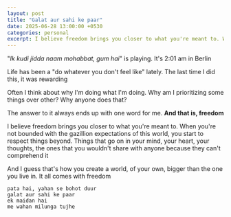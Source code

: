 ```yaml
---
layout: post
title: "Galat aur sahi ke paar"
date: 2025-06-28 13:00:00 +0530
categories: personal
excerpt: I believe freedom brings you closer to what you're meant to. When you're not bounded with the gazillion expectations of this world, you start to respect things beyond.
---
```


"_Ik kudi jidda naam mohabbat, gum hai_" is playing.
It's 2:01 am in Berlin

Life has been a "do whatever you don't feel like" lately.
The last time I did this, it was rewarding

Often I think about why I'm doing what I'm doing.
Why am I prioritizing some things over other?
Why anyone does that?

The answer to it always ends up with one word for me.
**And that is, freedom**

I believe freedom brings you closer to what you're meant to.
When you're not bounded with the gazillion expectations of this world,
you start to respect things beyond.
Things that go on in your mind, your heart,
your thoughts, the ones that you wouldn't share with anyone
because they can't comprehend it

And I guess that's how you create a world, of your own,
bigger than the one you live in. It all comes with freedom

```
pata hai, yahan se bohot duur
galat aur sahi ke paar
ek maidan hai
me wahan milunga tujhe
```
